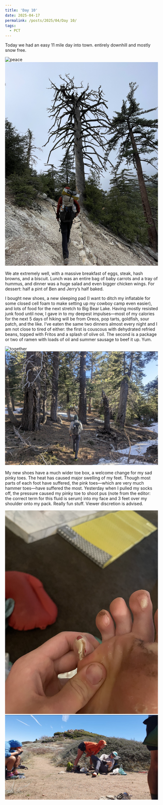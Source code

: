 ```yaml
---
title: 'Day 10'
date: 2025-04-17
permalink: /posts/2025/04/Day 10/
tags:
  - PCT
---
```


Today we had an easy 11 mile day into town. entirely downhill and mostly snow free.

![peace](/images/IMG_4597.jpeg)
![tree](/images/IMG_4599.jpeg)

We ate extremely well, with a massive breakfast of eggs, steak, hash browns, and a biscuit. Lunch was an entire bag of baby carrots and a tray of hummus, and dinner was a huge salad and even bigger chicken wings. For dessert: half a pint of Ben and Jerry’s half baked.

I bought new shoes, a new sleeping pad (I want to ditch my inflatable for some closed cell foam to make setting up my cowboy camp even easier), and lots of food for the next stretch to Big Bear Lake. Having mostly resisted junk food until now, I gave in to my deepest impulses—most of my calories for the next 5 days of hiking will be from Oreos, pop tarts, goldfish, sour patch, and the like. I’ve eaten the same two dinners almost every night and I am not close to tired of either:  the first is couscous with dehydrated refried beans, topped with Fritos and a splash of olive oil. The second is a package or two of ramen with loads of oil and summer sausage to beef it up. Yum.

![together](/images/IMG_9398.jpeg)
![pack](/images/IMG_4617.jpeg)

My new shoes have a much wider toe box, a welcome change for my sad pinky toes. The heat has caused major swelling of my feet. Though most parts of each foot have suffered, the pink toes—which are very much hammer toes—have suffered the most. Yesterday when I pulled my socks off, the pressure caused my pinky toe to shoot pus (note from the editor: the correct term for this fluid is serum) into my face and 3 feet over my shoulder onto my pack. Really fun stuff. Viewer discretion is advised.

![toe](/images/IMG_4602.jpeg)
![toe-after](/images/IMG_4618.jpeg)